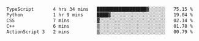 <!--START_SECTION:waka-->

```txt
TypeScript       4 hrs 34 mins   ██████████████████▓░░░░░░   75.15 %
Python           1 hr 9 mins     ████▓░░░░░░░░░░░░░░░░░░░░   19.04 %
CSS              7 mins          ▓░░░░░░░░░░░░░░░░░░░░░░░░   02.14 %
C++              6 mins          ▒░░░░░░░░░░░░░░░░░░░░░░░░   01.78 %
ActionScript 3   2 mins          ▒░░░░░░░░░░░░░░░░░░░░░░░░   00.79 %
```

<!--END_SECTION:waka-->
